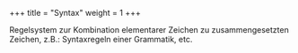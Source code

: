+++
title = "Syntax"
weight = 1
+++

Regelsystem zur Kombination elementarer Zeichen zu zusammengesetzten Zeichen, z.B.: Syntaxregeln einer Grammatik, etc.